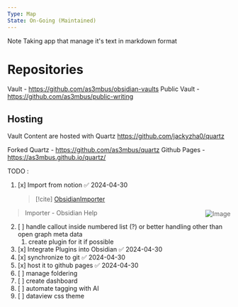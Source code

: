 ```yaml
---
Type: Map
State: On-Going (Maintained)
---
```


Note Taking app that manage it's text in markdown format

# Repositories

Vault - https://github.com/as3mbus/obsidian-vaults
Public Vault - https://github.com/as3mbus/public-writing

## Hosting
Vault Content are hosted with Quartz https://github.com/jackyzha0/quartz

Forked Quartz - https://github.com/as3mbus/quartz
Github Pages - https://as3mbus.github.io/quartz/

TODO : 
1. [x] Import from notion ✅ 2024-04-30
   > [!cite] [ObsidianImporter](https://help.obsidian.md/Plugins/Importer) 
> <img src="" alt="Image" style="max-width: 100%; max-height: 100px; float: right; clear: right; margin-left: 1rem;margin-bottom: 2px;margin-top: 2px;"/> Importer - Obsidian Help
2. [ ] handle callout inside numbered list (?) or better handling other than open graph meta data
	1. create plugin for it if possible
3. [x] Integrate Plugins into Obsidian ✅ 2024-04-30
4. [x] synchronize to git ✅ 2024-04-30
6. [x] host it to github pages ✅ 2024-04-30
7. [ ] manage foldering
8. [ ] create dashboard
9. [ ] automate tagging with AI
10. [ ] dataview css theme